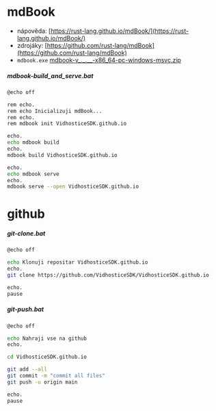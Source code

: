 # mdBook


- nápověda: [https://rust-lang.github.io/mdBook/](https://rust-lang.github.io/mdBook/)
- zdrojáky: [https://github.com/rust-lang/mdBook](https://github.com/rust-lang/mdBook)
- `mdbook.exe` [mdbook-v_._.__-x86_64-pc-windows-msvc.zip](https://github.com/rust-lang/mdBook/releases)

##### mdbook-build_and_serve.bat

```bash
@echo off

rem echo.
rem echo Inicializuji mdBook...
rem echo.
rem mdbook init VidhosticeSDK.github.io

echo.
echo mdbook build
echo.
mdbook build VidhosticeSDK.github.io

echo.
echo mdbook serve
echo.
mdbook serve --open VidhosticeSDK.github.io
```


# github


##### git-clone.bat

```bash
@echo off

echo Klonuji repositar VidhosticeSDK.github.io
echo.
git clone https://github.com/VidhosticeSDK/VidhosticeSDK.github.io

echo.
pause
```

##### git-push.bat

```bash
@echo off

echo Nahraji vse na github
echo.

cd VidhosticeSDK.github.io

git add --all
git commit -m "commit all files"
git push -u origin main

echo.
pause
```
